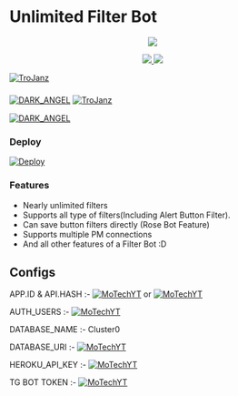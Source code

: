 # Unlimited Filter Bot

<p align="center">
  <a href="https://www.python.org">
    <img src="http://ForTheBadge.com/images/badges/made-with-python.svg">

  </a>
</p>
<p align="center">
  <a href="https://github.com/DarkAngel1234-tech/Unlimited-Filter-Bot/stargazers">
    <img src="https://img.shields.io/github/stars/DarkAngel1234-tech/Unlimited-Filter-Bot?style=social">

  </a>
  
  <a href="https://github.com/DarkAngel1234-tech/Unlimited-Filter-Bot/fork">
    <img src="https://img.shields.io/github/forks/DarkAngel1234-tech/Unlimited-Filter-Bot?label=Fork&style=social">

  </a>  
</p>

[![TroJanz](https://img.shields.io/badge/Connect-Creater-skyblue?style=for-the-badge&logo=telegram)](https://telegram.dog/DARK_ANGEL_1234)  
ㅤㅤㅤㅤㅤㅤㅤ  
[![DARK_ANGEL](https://img.shields.io/badge/Dark-Info-red?style=flat&logo=telegram)](https://telegram.dog/DaRK_iNFO_CHaNNeL)  [![TroJanz](https://img.shields.io/badge/Youtube-channel-red?style=flat&logo=Youtube)](https://youtube.com/channel/UCmGBpXoM-OEm-FacOccVKgQ)  ㅤㅤㅤㅤㅤㅤ  

[![DARK_ANGEL](https://img.shields.io/badge/Connect-Telegram-red?style=flat&logo=telegram)](https://telegram.dog/DARK_ANGEL_1234)


### Deploy

[![Deploy](https://www.herokucdn.com/deploy/button.svg)](https://heroku.com/deploy?template=https://github.com/DarkAngel1234-tech/Unlimited-Filter-Bot)

### Features
* Nearly unlimited filters
* Supports all type of filters(Including Alert Button Filter).
* Can save button filters directly (Rose Bot Feature)
* Supports multiple PM connections
* And all other features of a Filter Bot :D


## Configs

APP.ID & API.HASH :-
 [![MoTechYT](https://img.shields.io/badge/Click-Here-red?style=flat&logo=telegram)](https://telegram.dog/usetgxbot) or [![MoTechYT](https://img.shields.io/badge/Click-Here-red?style=flat&logo=Google)](https://my.telegram.org/auth)

AUTH_USERS :- [![MoTechYT](https://img.shields.io/badge/Click-Here-red?style=flat&logo=telegram)](https://telegram.dog/MissRose_bot)

DATABASE_NAME :- Cluster0

DATABASE_URI :- [![MoTechYT](https://img.shields.io/badge/Click-Here-red?style=flat&logo=mongodb)](https://www.mongodb.com/cloud/atlas/lp/try2-in?utm_source=google&utm_campaign=gs_apac_india_search_core_brand_atlas_mobile&utm_term=mongodb&utm_medium=cpc_paid_search&utm_ad=e&utm_ad_campaign_id=12564980858&gclid=CjwKCAjwx6WDBhBQEiwA_dP8rcft9hLV9WxyBV4c1VMZfdmMVi9mifPxBPVbZDnhGBbQhs8rwqXQ8xoC6U8QAvD_BwE)

HEROKU_API_KEY :- [![MoTechYT](https://img.shields.io/badge/Click-Here-red?style=flat&logo=heroku)](https://dashboard.heroku.com/account)

TG BOT TOKEN :- [![MoTechYT](https://img.shields.io/badge/Click-Here-red?style=flat&logo=telegram)](https://telegram.dog/BotFather) 
